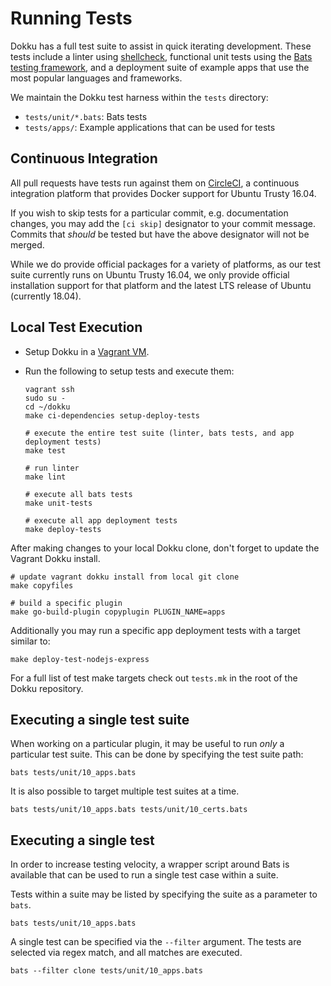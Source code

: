 # Running Tests

Dokku has a full test suite to assist in quick iterating development. These tests include a linter using [shellcheck](https://github.com/koalaman/shellcheck), functional unit tests using the [Bats testing framework](https://github.com/bats-core/bats-core), and a deployment suite of example apps that use the most popular languages and frameworks.

We maintain the Dokku test harness within the `tests` directory:

- `tests/unit/*.bats`: Bats tests
- `tests/apps/`: Example applications that can be used for tests

## Continuous Integration

All pull requests have tests run against them on [CircleCI](https://circleci.com/), a continuous integration platform that provides Docker support for Ubuntu Trusty 16.04.

If you wish to skip tests for a particular commit, e.g. documentation changes, you may add the `[ci skip]` designator to your commit message. Commits that _should_ be tested but have the above designator will not be merged.

While we do provide official packages for a variety of platforms, as our test suite currently runs on Ubuntu Trusty 16.04, we only provide official installation support for that platform and the latest LTS release of Ubuntu (currently 18.04).

## Local Test Execution

- Setup Dokku in a [Vagrant VM](/docs/getting-started/install/vagrant.md).
- Run the following to setup tests and execute them:

  ```shell
  vagrant ssh
  sudo su -
  cd ~/dokku
  make ci-dependencies setup-deploy-tests

  # execute the entire test suite (linter, bats tests, and app deployment tests)
  make test

  # run linter
  make lint

  # execute all bats tests
  make unit-tests

  # execute all app deployment tests
  make deploy-tests
  ```

After making changes to your local Dokku clone, don't forget to update the Vagrant Dokku install.

```shell
# update vagrant dokku install from local git clone
make copyfiles

# build a specific plugin
make go-build-plugin copyplugin PLUGIN_NAME=apps
```

Additionally you may run a specific app deployment tests with a target similar to:

```shell
make deploy-test-nodejs-express
```

For a full list of test make targets check out `tests.mk` in the root of the Dokku repository.

## Executing a single test suite

When working on a particular plugin, it may be useful to run _only_ a particular test suite. This can be done by specifying the test suite path:

```shell
bats tests/unit/10_apps.bats
```

It is also possible to target multiple test suites at a time.

```shell
bats tests/unit/10_apps.bats tests/unit/10_certs.bats
```

## Executing a single test

In order to increase testing velocity, a wrapper script around Bats is available that can be used to run a single test case within a suite.

Tests within a suite may be listed by specifying the suite as a parameter to `bats`.

```shell
bats tests/unit/10_apps.bats
```

A single test can be specified via the `--filter` argument. The tests are selected via regex match, and all matches are executed.

```shell
bats --filter clone tests/unit/10_apps.bats
```
